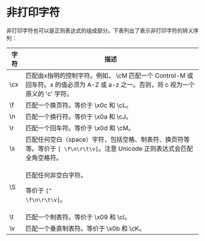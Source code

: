 # 非打印字符

非打印字符也可以是正则表达式的组成部分。下表列出了表示非打印字符的转义序列：

| 字符  | 描述                                                                                  |
| --- | ----------------------------------------------------------------------------------- |
| \cx | 匹配由x指明的控制字符。例如， \cM 匹配一个 Control-M 或回车符。x 的值必须为 A-Z 或 a-z 之一。否则，将 c 视为一个原义的 'c' 字符。 |
| \f  | 匹配一个换页符。等价于 \x0c 和 \cL。                                                             |
| \n  | 匹配一个换行符。等价于 \x0a 和 \cJ。                                                             |
| \r  | 匹配一个回车符。等价于 \x0d 和 \cM。                                                             |
| \s  | 匹配任何空白（space）字符，包括空格、制表符、换页符等等。等价于 `[ \f\n\r\t\v]`。注意 Unicode 正则表达式会匹配全角空格符。        |
| \S  | <p>匹配任何非空白字符。</p><p>等价于 <code>[^ \f\n\r\t\v]</code>。</p>                            |
| \t  | 匹配一个制表符。等价于 \x09 和 \cI。                                                             |
| \v  | 匹配一个垂直制表符。等价于 \x0b 和 \cK。                                                           |
